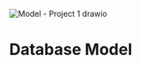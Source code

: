 ![Model - Project 1 drawio](https://user-images.githubusercontent.com/104034353/164582658-514344bc-a5ce-462f-9b29-e62a60a4676e.png)
# Database Model
